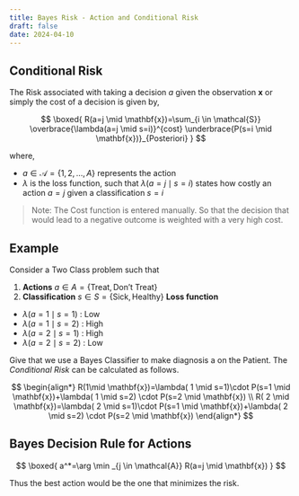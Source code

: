 ```yaml
---
title: Bayes Risk - Action and Conditional Risk
draft: false
date: 2024-04-10
---
```


## Conditional Risk
The Risk associated with taking a decision $a$ given the observation $\mathbf x$ or simply the cost of a decision is given by,

$$
\boxed{
R(a=j \mid \mathbf{x})=\sum_{i \in \mathcal{S}} \overbrace{\lambda(a=j \mid s=i)}^{cost} \underbrace{P(s=i \mid \mathbf{x})}_{Posteriori}
}
$$

where, 
- $a \in \mathcal{A}=\{1,2, \ldots, A\}$ represents the action 
- $\lambda$ is the loss function, such that $\lambda(a=j \mid s=i)$ states how costly an action $a=j$ given a classification $s  = i$

> Note: The Cost function is entered manually. So that the decision that would lead to a negative outcome is weighted with a very high cost. 

## **Example**
Consider a Two Class problem such that
1. **Actions** $a\in A =\{\text{Treat}, \text{Don't Treat} \}$ 
2. **Classification** $s\in S=\{\text{Sick},\text{Healthy}\}$
 **Loss function** 
- $\lambda( a=1\mid s= 1)$ : Low
- $\lambda( a=1\mid s= 2)$ : High 
- $\lambda( a=2\mid s= 1)$ : High 
- $\lambda( a=2\mid s= 2)$ : Low

Give that we use a Bayes Classifier to make diagnosis a on the Patient. The *Conditional Risk* can be calculated as follows. 

$$
\begin{align*}
R(1\mid \mathbf{x})=\lambda( 1  \mid s=1)\cdot P(s=1 \mid \mathbf{x})+\lambda( 1  \mid s=2) \cdot P(s=2 \mid \mathbf{x})
\\
R( 2 \mid \mathbf{x})=\lambda( 2 \mid s=1)\cdot  P(s=1 \mid \mathbf{x})+\lambda( 2  \mid s=2) \cdot P(s=2 \mid \mathbf{x})
\end{align*}
$$

## Bayes Decision Rule for Actions

$$
\boxed{
a^*=\arg \min _{j \in \mathcal{A}} R(a=j \mid \mathbf{x})
}
$$


Thus the best action would be the one that minimizes the risk. 
